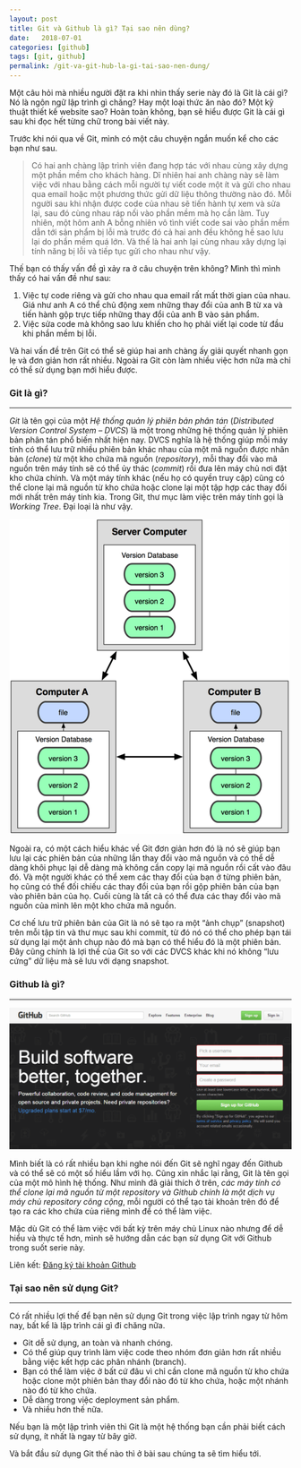 ```yaml
---
layout: post
title: Git và Github là gì? Tại sao nên dùng?
date:   2018-07-01
categories: [github]
tags: [git, github]
permalink: /git-va-git-hub-la-gi-tai-sao-nen-dung/
---
```


Một câu hỏi mà nhiều người đặt ra khi nhìn thấy serie này đó là Git là cái gì? Nó là ngôn ngữ lập trình gì chăng? Hay một loại thức ăn nào đó? Một kỹ thuật thiết kế website sao? Hoàn toàn không, bạn sẽ hiểu được Git là cái gì sau khi đọc hết từng chữ trong bài viết này.

Trước khi nói qua về Git, mình có một câu chuyện ngắn muốn kể cho các bạn như sau.

> Có hai anh chàng lập trình viên đang hợp tác với nhau cùng xây dựng một phần mềm cho khách hàng. Dĩ nhiên hai anh chàng này sẽ làm việc với nhau bằng cách mỗi người tự viết code một ít và gửi cho nhau qua email hoặc một phương thức gửi dữ liệu thông thường nào đó. Mỗi người sau khi nhận được code của nhau sẽ tiến hành tự xem và sửa lại, sau đó cùng nhau ráp nối vào phần mềm mà họ cần làm. Tuy nhiên, một hôm anh A bỗng nhiên vô tình viết code sai vào phần mềm dẫn tới sản phẩm bị lỗi mà trước đó cả hai anh đều không hề sao lưu lại do phần mềm quá lớn. Và thế là hai anh lại cùng nhau xây dựng lại tính năng bị lỗi và tiếp tục gửi cho nhau như vậy.

Thế bạn có thấy vấn đề gì xảy ra ở câu chuyện trên không? Mình thì mình thấy có hai vấn đề như sau:

1. Việc tự code riêng và gửi cho nhau qua email rất mất thời gian của nhau. Giá như anh A có thể chủ động xem những thay đổi của anh B từ xa và tiến hành gộp trực tiếp những thay đổi của anh B vào sản phẩm.
2. Việc sửa code mà không sao lưu khiến cho họ phải viết lại code từ đầu khi phần mềm bị lỗi.

Và hai vấn đề trên Git có thể sẽ giúp hai anh chàng ấy giải quyết nhanh gọn lẹ và đơn giản hơn rất nhiều. Ngoài ra Git còn làm nhiều việc hơn nữa mà chỉ có thể sử dụng bạn mới hiểu được.

### Git là gì?
---
*Git* là tên gọi của một *Hệ thống quản lý phiên bản phân tán* (_Distributed Version Control System – DVCS_) là một trong những hệ thống quản lý phiên bản phân tán phổ biến nhất hiện nay. DVCS nghĩa là hệ thống giúp mỗi máy tính có thể lưu trữ nhiều phiên bản khác nhau của một mã nguồn được nhân bản (_clone_) từ một kho chứa mã nguồn (_repository_), mỗi thay đổi vào mã nguồn trên máy tính sẽ có thể ủy thác (_commit_) rồi đưa lên máy chủ nơi đặt kho chứa chính. Và một máy tính khác (nếu họ có quyền truy cập) cũng có thể clone lại mã nguồn từ kho chứa hoặc clone lại một tập hợp các thay đổi mới nhất trên máy tính kia. Trong Git, thư mục làm việc trên máy tính gọi là *Working Tree*. Đại loại là như vậy.

![Mô hình hoạt động DVCS](/img/xtapo-dvcs.png)

Ngoài ra, có một cách hiểu khác về Git đơn giản hơn đó là nó sẽ giúp bạn lưu lại các phiên bản của những lần thay đổi vào mã nguồn và có thể dễ dàng khôi phục lại dễ dàng mà không cần copy lại mã nguồn rồi cất vào đâu đó. Và một người khác có thể xem các thay đổi của bạn ở từng phiên bản,  họ cũng có thể đối chiếu các thay đổi của bạn rồi gộp phiên bản của bạn vào phiên bản của họ. Cuối cùng là tất cả có thể đưa các thay đổi vào mã nguồn của mình lên một kho chứa mã nguồn.

Cơ chế lưu trữ phiên bản của Git là nó sẽ tạo ra một “ảnh chụp” (snapshot) trên mỗi tập tin và thư mục sau khi commit, từ đó nó có thể cho phép bạn tái sử dụng lại một ảnh chụp nào đó mà bạn có thể hiểu đó là một phiên bản. Đây cũng chính là lợi thế của Git so với các DVCS khác khi nó không “lưu cứng” dữ liệu mà sẽ lưu với dạng snapshot.

### Github là gì?
---
![Github là một dịch vụ máy chủ Repository](/img/github-home.png)

Mình biết là có rất nhiều bạn khi nghe nói đến Git sẽ nghĩ ngay đến Github và có thể sẽ có một số hiểu lầm với họ. Cũng xin nhắc lại rằng, Git là tên gọi của một mô hình hệ thống. Như mình đã giải thích ở trên, *các máy tính có thể clone lại mã nguồn từ một repository và Github chính là một dịch vụ máy chủ repository công cộng*, mỗi người có thể tạo tài khoản trên đó để tạo ra các kho chứa của riêng mình để có thể làm việc.

Mặc dù Git có thể làm việc với bất kỳ trên máy chủ Linux nào nhưng để dễ hiểu và thực tế hơn, mình sẽ hướng dẫn các bạn sử dụng Git với Github trong suốt serie này.

Liên kết: [Đăng ký tài khoản Github](https://github.com/join)

### Tại sao nên sử dụng Git?
---
Có rất nhiều lợi thế để bạn nên sử dụng Git trong việc lập trình ngay từ hôm nay, bất kể là lập trình cái gì đi chăng nữa.

* Git dễ sử dụng, an toàn và nhanh chóng.
* Có thể giúp quy trình làm việc code theo nhóm đơn giản hơn rất nhiều bằng việc kết hợp các phân nhánh (branch).
* Bạn có thể làm việc ở bất cứ đâu vì chỉ cần clone mã nguồn từ kho chứa hoặc clone một phiên bản thay đổi nào đó từ kho chứa, hoặc một nhánh nào đó từ kho chứa.
* Dễ dàng trong việc deployment sản phẩm.
* Và nhiều hơn thế nữa.

Nếu bạn là một lập trình viên thì Git là một hệ thống bạn cần phải biết cách sử dụng, ít nhất là ngay từ bây giờ.

Và bắt đầu sử dụng Git thế nào thì ở bài sau chúng ta sẽ tìm hiểu tới.